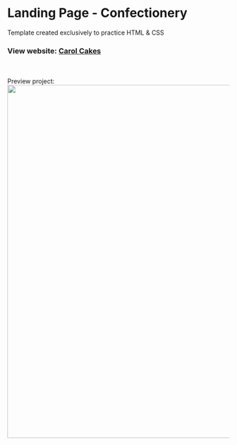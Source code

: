 # Landing Page - Confectionery

<p>Template created exclusively to practice HTML & CSS</p>
<h3>View website: <a href="https://deiwd.github.io/carol-cakes/">Carol Cakes</a></h3>
<br/><br/>
Preview project:
<img src="assets/photos/presentation_website_project.jpg?raw=true" width="800px" height="auto" align="center" />